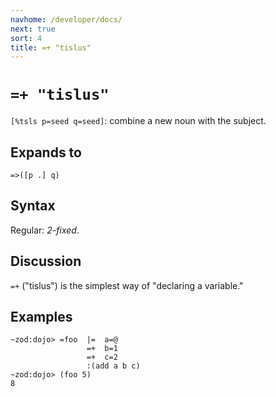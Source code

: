 ```yaml
---
navhome: /developer/docs/
next: true
sort: 4
title: =+ "tislus"
---
```


# `=+ "tislus"`

`[%tsls p=seed q=seed]`: combine a new noun with the subject.

## Expands to

```
=>([p .] q)
```

## Syntax

Regular: *2-fixed*.

## Discussion

`=+` ("tislus") is the simplest way of "declaring a variable."

## Examples
 
```
~zod:dojo> =foo  |=  a=@
                 =+  b=1
                 =+  c=2
                 :(add a b c)
~zod:dojo> (foo 5)
8
```

